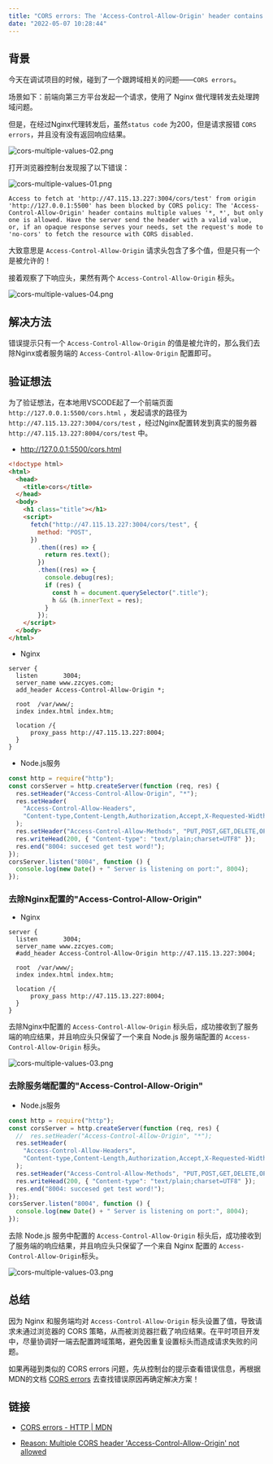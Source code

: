 ```yaml
---
title: "CORS errors: The 'Access-Control-Allow-Origin' header contains multiple values '*, *', but only one is allowed."
date: "2022-05-07 10:28:44"
---
```


## 背景

今天在调试项目的时候，碰到了一个跟跨域相关的问题——`CORS errors`。

场景如下：前端向第三方平台发起一个请求，使用了 Nginx 做代理转发去处理跨域问题。

但是，在经过Nginx代理转发后，虽然`status code` 为200，但是请求报错 `CORS errors`，并且没有没有返回响应结果。

![cors-multiple-values-02.png](https://www.zzcyes.com/images/cors-multiple-values-02.png)

打开浏览器控制台发现报了以下错误：

![cors-multiple-values-01.png](https://www.zzcyes.com/images/cors-multiple-values-01.png)

```
Access to fetch at 'http://47.115.13.227:3004/cors/test' from origin 'http://127.0.0.1:5500' has been blocked by CORS policy: The 'Access-Control-Allow-Origin' header contains multiple values '*, *', but only one is allowed. Have the server send the header with a valid value, or, if an opaque response serves your needs, set the request's mode to 'no-cors' to fetch the resource with CORS disabled.
```

大致意思是 `Access-Control-Allow-Origin` 请求头包含了多个值，但是只有一个是被允许的！

接着观察了下响应头，果然有两个 `Access-Control-Allow-Origin` 标头。

![cors-multiple-values-04.png](https://www.zzcyes.com/images/cors-multiple-values-04.png)

## 解决方法

错误提示只有一个 `Access-Control-Allow-Origin` 的值是被允许的，那么我们去除Nginx或者服务端的 `Access-Control-Allow-Origin` 配置即可。

## 验证想法

为了验证想法，在本地用VSCODE起了一个前端页面 `http://127.0.0.1:5500/cors.html` ，发起请求的路径为 `http://47.115.13.227:3004/cors/test` ，经过Nginx配置转发到真实的服务器 `http://47.115.13.227:8004/cors/test` 中。

- http://127.0.0.1:5500/cors.html

```html
<!doctype html>
<html>
  <head>
    <title>cors</title>
  </head>
  <body>
    <h1 class="title"></h1>
    <script>
      fetch("http://47.115.13.227:3004/cors/test", {
        method: "POST",
      })
        .then((res) => {
          return res.text();
        })
        .then((res) => {
          console.debug(res);
          if (res) {
            const h = document.querySelector(".title");
            h && (h.innerText = res);
          }
        });
    </script>
  </body>
</html>
```

- Nginx

```
server {
  listen       3004;
  server_name www.zzcyes.com;
  add_header Access-Control-Allow-Origin *;

  root  /var/www/;
  index index.html index.htm;

  location /{
      proxy_pass http://47.115.13.227:8004;
  }
}
```

- Node.js服务

```javascript
const http = require("http");
const corsServer = http.createServer(function (req, res) {
  res.setHeader("Access-Control-Allow-Origin", "*");
  res.setHeader(
    "Access-Control-Allow-Headers",
    "Content-type,Content-Length,Authorization,Accept,X-Requested-Width",
  );
  res.setHeader("Access-Control-Allow-Methods", "PUT,POST,GET,DELETE,OPTIONS");
  res.writeHead(200, { "Content-type": "text/plain;charset=UTF8" });
  res.end("8004: succesed get test word!");
});
corsServer.listen("8004", function () {
  console.log(new Date() + " Server is listening on port:", 8004);
});
```

### 去除Nginx配置的"Access-Control-Allow-Origin"

- Nginx

```
server {
  listen       3004;
  server_name www.zzcyes.com;
  #add_header Access-Control-Allow-Origin http://47.115.13.227:3004;

  root  /var/www/;
  index index.html index.htm;

  location /{
      proxy_pass http://47.115.13.227:8004;
  }
}
```

去除Nginx中配置的 `Access-Control-Allow-Origin` 标头后，成功接收到了服务端的响应结果，并且响应头只保留了一个来自 Node.js 服务端配置的 `Access-Control-Allow-Origin` 标头。

![cors-multiple-values-03.png](https://www.zzcyes.com/images/cors-multiple-values-03.png)

### 去除服务端配置的"Access-Control-Allow-Origin"

- Node.js服务

```javascript
const http = require("http");
const corsServer = http.createServer(function (req, res) {
  //  res.setHeader("Access-Control-Allow-Origin", "*");
  res.setHeader(
    "Access-Control-Allow-Headers",
    "Content-type,Content-Length,Authorization,Accept,X-Requested-Width",
  );
  res.setHeader("Access-Control-Allow-Methods", "PUT,POST,GET,DELETE,OPTIONS");
  res.writeHead(200, { "Content-type": "text/plain;charset=UTF8" });
  res.end("8004: succesed get test word!");
});
corsServer.listen("8004", function () {
  console.log(new Date() + " Server is listening on port:", 8004);
});
```

去除 Node.js 服务中配置的 `Access-Control-Allow-Origin` 标头后，成功接收到了服务端的响应结果，并且响应头只保留了一个来自 Nginx 配置的 `Access-Control-Allow-Origin`标头。

![cors-multiple-values-03.png](https://www.zzcyes.com/images/cors-multiple-values-03.png)

## 总结

因为 Nginx 和服务端均对 `Access-Control-Allow-Origin` 标头设置了值，导致请求未通过浏览器的 CORS 策略，从而被浏览器拦截了响应结果。在平时项目开发中，尽量协调好一端去配置跨域策略，避免因重复设置标头而造成请求失败的问题。

如果再碰到类似的 CORS errors 问题，先从控制台的提示查看错误信息，再根据MDN的文档 [CORS errors](https://developer.mozilla.org/zh-CN/docs/Web/HTTP/CORS/Errors) 去查找错误原因再确定解决方案！

## 链接

- [CORS errors - HTTP | MDN](https://developer.mozilla.org/zh-CN/docs/Web/HTTP/CORS/Errors)

- [Reason: Multiple CORS header 'Access-Control-Allow-Origin' not allowed](https://developer.mozilla.org/en-US/docs/Web/HTTP/CORS/Errors/CORSMultipleAllowOriginNotAllowed)
